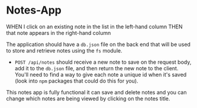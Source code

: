 # Notes-App
WHEN I click on an existing note in the list in the left-hand column
THEN that note appears in the right-hand column

The application should have a `db.json` file on the back end that will be used to store and retrieve notes using the `fs` module.

* `POST /api/notes` should receive a new note to save on the request body, add it to the `db.json` file, and then return the new note to the client. You'll need to find a way to give each note a unique id when it's saved (look into `npm` packages that could do this for you).

This notes app is fully functional it can save and delete notes and you can change which notes are being viewed by clicking on the notes title.
